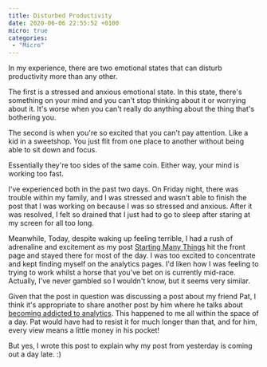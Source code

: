 ```yaml
---
title: Disturbed Productivity
date: 2020-06-06 22:55:52 +0100
micro: true
categories:
 - "Micro"
---
```

In my experience, there are two emotional states that can disturb productivity more than any other.

The first is a stressed and anxious emotional state. In this state, there's something on your mind and you can't stop thinking about it or worrying about it. It's worse when you can't really do anything about the thing that's bothering you.

The second is when you're so excited that you can't pay attention. Like a kid in a sweetshop. You just flit from one place to another without being able to sit down and focus.

Essentially they're too sides of the same coin. Either way, your mind is working too fast.

I've experienced both in the past two days. On Friday night, there was trouble within my family, and I was stressed and wasn't able to finish the post that I was working on because I was so stressed and anxious. After it was resolved, I felt so drained that I just had to go to sleep after staring at my screen for all too long.

Meanwhile, Today, despite waking up feeling terrible, I had a rush of adrenaline and excitement as my post [Starting Many Things](/micro/starting-many-things/) hit the front page and stayed there for most of the day. I was too excited to concentrate and kept finding myself on the analytics pages. I'd liken how I was feeling to trying to work whilst a horse that you've bet on is currently mid-race. Actually, I've never gambled so I wouldn't know, but it seems very similar.

Given that the post in question was discussing a post about my friend Pat, I think it's appropriate to share another post by him where he talks about [becoming addicted to analytics](https://patwalls.co/i-m-quitting-google-analytics-cold-turkey). This happened to me all within the space of a day. Pat would have had to resist it for much longer than that, and for him, every view means a little money in his pocket!

But yes, I wrote this post to explain why my post from yesterday is coming out a day late. :)